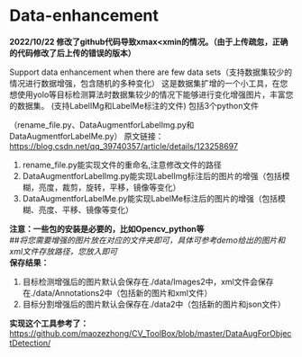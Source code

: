# Data-enhancement
**2022/10/22 修改了github代码导致xmax<xmin的情况。（由于上传疏忽，正确的代码修改了后上传的错误的版本）**

Support data enhancement when there are few data sets（支持数据集较少的情况进行数据增强，包含随机的多种变化）
这是数据集扩增的一个小工具，在您想使用yolo等目标检测算法时数据集较少的情况下能够进行变化增强图片，丰富您的数据集。
(支持LabelIMg和LabelMe标注的文件)
包括3个python文件

（rename_file.py、DataAugmentforLabelImg.py和DataAugmentforLabelMe.py）
原文链接：https://blog.csdn.net/qq_39740357/article/details/123258697

1. rename_file.py能实现文件的重命名,注意修改文件的路径
2. DataAugmentforLabelImg.py能实现LabelImg标注后的图片的增强（包括模糊，亮度，裁剪，旋转，平移，镜像等变化）
3. DataAugmentforLabelMe.py能实现LabelMe标注后的图片的增强（包括模糊、亮度、平移、镜像等变化）

**注意：一些包的安装是必要的，比如Opencv_python等**
<br>
##*将您需要增强的图片放在对应的文件夹即可，具体可参考demo给出的图片和xml文件存放路径，您放入即可*
<br>
**保存结果：**<br>

1. 目标检测增强后的图片默认会保存在./data/Images2中，xml文件会保存在./data/Annotations2中（包括新的图片和xml文件）<br>
2. 目标分割增强后的图片默认会保存在./data2中（包括新的图片和json文件）
   <br>

**实现这个工具参考了：**<br>
https://github.com/maozezhong/CV_ToolBox/blob/master/DataAugForObjectDetection/
